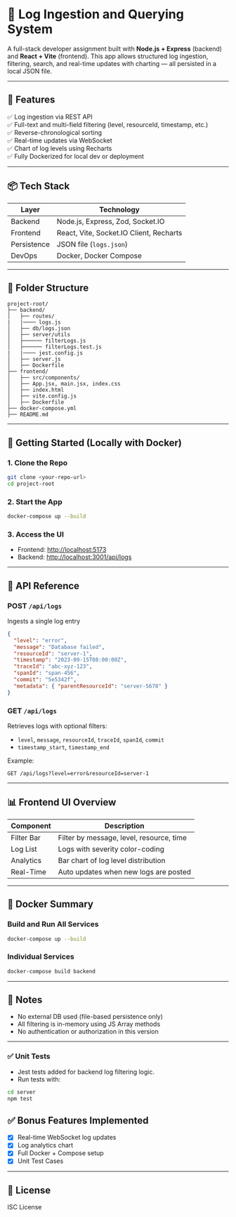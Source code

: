 # 🧰 Log Ingestion and Querying System

A full-stack developer assignment built with **Node.js + Express** (backend) and **React + Vite** (frontend). This app allows structured log ingestion, filtering, search, and real-time updates with charting — all persisted in a local JSON file.

---

## 🚀 Features

✅ Log ingestion via REST API  
✅ Full-text and multi-field filtering (level, resourceId, timestamp, etc.)  
✅ Reverse-chronological sorting  
✅ Real-time updates via WebSocket  
✅ Chart of log levels using Recharts  
✅ Fully Dockerized for local dev or deployment

---

## 📦 Tech Stack

| Layer       | Technology                              |
| ----------- | --------------------------------------- |
| Backend     | Node.js, Express, Zod, Socket.IO        |
| Frontend    | React, Vite, Socket.IO Client, Recharts |
| Persistence | JSON file (`logs.json`)                 |
| DevOps      | Docker, Docker Compose                  |

---

## 📁 Folder Structure

```
project-root/
├── backend/
│   ├── routes/
|   |──── logs.js
│   ├── db/logs.json
│   ├── server/utils
│   ├────── filterLogs.js
│   ├────── filterLogs.test.js
|   |──── jest.config.js
│   ├── server.js
│   ├── Dockerfile
├── frontend/
│   ├── src/components/
│   ├── App.jsx, main.jsx, index.css
│   ├── index.html
│   ├── vite.config.js
│   ├── Dockerfile
├── docker-compose.yml
├── README.md
```

---

## 🔧 Getting Started (Locally with Docker)

### 1. Clone the Repo

```bash
git clone <your-repo-url>
cd project-root
```

### 2. Start the App

```bash
docker-compose up --build
```

### 3. Access the UI

- Frontend: [http://localhost:5173](http://localhost:5173)
- Backend: [http://localhost:3001/api/logs](http://localhost:3001/api/logs)

---

## 🧪 API Reference

### POST `/api/logs`

Ingests a single log entry

```json
{
  "level": "error",
  "message": "Database failed",
  "resourceId": "server-1",
  "timestamp": "2023-09-15T08:00:00Z",
  "traceId": "abc-xyz-123",
  "spanId": "span-456",
  "commit": "5e5342f",
  "metadata": { "parentResourceId": "server-5678" }
}
```

### GET `/api/logs`

Retrieves logs with optional filters:

- `level`, `message`, `resourceId`, `traceId`, `spanId`, `commit`
- `timestamp_start`, `timestamp_end`

Example:

```
GET /api/logs?level=error&resourceId=server-1
```

---

## 📊 Frontend UI Overview

| Component  | Description                              |
| ---------- | ---------------------------------------- |
| Filter Bar | Filter by message, level, resource, time |
| Log List   | Logs with severity color-coding          |
| Analytics  | Bar chart of log level distribution      |
| Real-Time  | Auto updates when new logs are posted    |

---

## 🐳 Docker Summary

### Build and Run All Services

```bash
docker-compose up --build
```

### Individual Services

```bash
docker-compose build backend
```

---

## 🔐 Notes

- No external DB used (file-based persistence only)
- All filtering is in-memory using JS Array methods
- No authentication or authorization in this version

---

### ✅ Unit Tests

- Jest tests added for backend log filtering logic.
- Run tests with:

```bash
cd server
npm test
```

## ✅ Bonus Features Implemented

- [x] Real-time WebSocket log updates
- [x] Log analytics chart
- [x] Full Docker + Compose setup
- [x] Unit Test Cases

---

## 📃 License

ISC License
